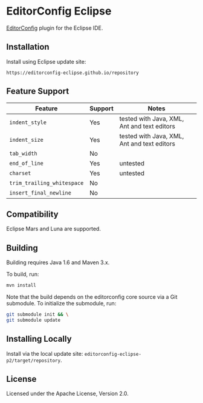 EditorConfig Eclipse
====================

[EditorConfig](https://editorconfig.org/) plugin for the Eclipse IDE.


Installation
------------

Install using Eclipse update site:

    https://editorconfig-eclipse.github.io/repository


Feature Support
---------------

| Feature                    | Support | Notes                                       |
|----------------------------|---------|---------------------------------------------|
| `indent_style`             | Yes     | tested with Java, XML, Ant and text editors |
| `indent_size`              | Yes     | tested with Java, XML, Ant and text editors |
| `tab_width`                | No      |                                             |
| `end_of_line`              | Yes     | untested                                    |
| `charset`                  | Yes     | untested                                    |
| `trim_trailing_whitespace` | No      |                                             |
| `insert_final_newline`     | No      |                                             |


Compatibility
-------------

Eclipse Mars and Luna are supported.


Building
--------

Building requires Java 1.6 and Maven 3.x.

To build, run:

```sh
mvn install
```

Note that the build depends on the editorconfig core source via a Git
submodule. To initialize the submodule, run:

```sh
git submodule init && \
git submodule update
```


Installing Locally
------------------

Install via the local update site: `editorconfig-eclipse-p2/target/repository`.


License
-------

Licensed under the Apache License, Version 2.0.

